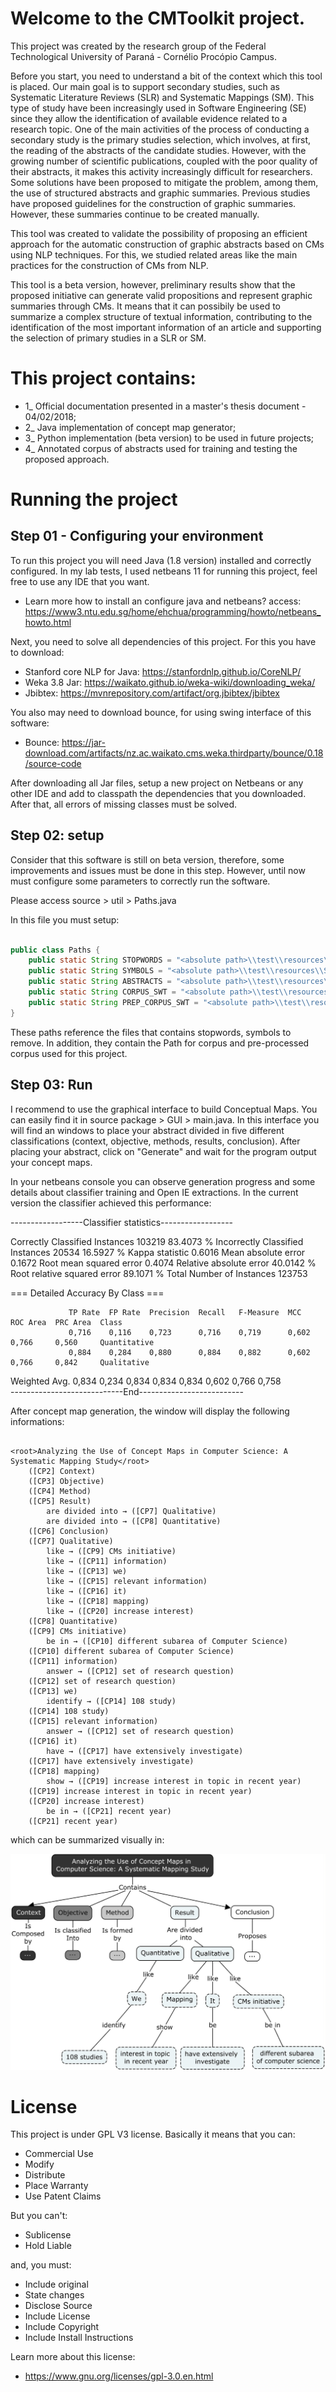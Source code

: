 # Welcome to the CMToolkit project.

This project was created by the research group of the Federal Technological University of Paraná - Cornélio Procópio Campus.


Before you start, you need to understand a bit of the context which this tool is placed. Our main goal is to support secondary studies, such as Systematic Literature Reviews (SLR) and Systematic Mappings (SM). This type of study have been increasingly used in Software Engineering (SE) since they allow
the identification of available evidence related to a research topic. One of the main activities of the process of conducting a secondary study is the primary studies selection, which involves, at first, the reading of the abstracts of the candidate studies. However, with the growing number of scientific publications, coupled with the poor quality of their abstracts, it makes this activity increasingly difficult for researchers. Some solutions have been proposed to mitigate the problem, among them, the use of structured abstracts and graphic summaries. Previous studies have proposed guidelines for the construction of graphic summaries. However, these summaries continue to be created manually. 

This tool was created to validate the possibility of proposing an efficient approach for the automatic construction of graphic abstracts based on CMs using NLP techniques. For this, we studied related areas like the main practices for the construction of CMs from NLP. 

This tool is a beta version, however, preliminary results show that the proposed initiative can generate valid propositions and represent graphic summaries through CMs. It means that it can possibily be used to summarize a complex structure of textual information, contributing to the identification of the most important information of an article and supporting the selection of primary studies in a SLR or SM. 


# This project contains:

- 1_ Official documentation presented in a master's thesis document - 04/02/2018;
- 2_ Java implementation of concept map generator;
- 3_ Python implementation (beta version) to be used in future projects;
- 4_ Annotated corpus of abstracts used for training and testing the proposed approach.

# Running the project

## Step 01 - Configuring your environment

To run this project you will need Java (1.8 version) installed and correctly configured. In my lab tests, I used netbeans 11 for running this project, feel free to use any IDE that you want.

- Learn more how to install an configure java and netbeans? access: 
https://www3.ntu.edu.sg/home/ehchua/programming/howto/netbeans_howto.html

Next, you need to solve all dependencies of this project. For this you have to download:

- Stanford core NLP for Java: https://stanfordnlp.github.io/CoreNLP/
- Weka 3.8 Jar: https://waikato.github.io/weka-wiki/downloading_weka/
- Jbibtex: https://mvnrepository.com/artifact/org.jbibtex/jbibtex
 
You also may need to download bounce, for using swing interface of this software:

- Bounce: https://jar-download.com/artifacts/nz.ac.waikato.cms.weka.thirdparty/bounce/0.18/source-code

After downloading all Jar files, setup a new project on Netbeans or any other IDE and add to classpath the dependencies that you downloaded. After that, all errors of missing classes must be solved.

## Step 02: setup

Consider that this software is still on beta version, therefore, some improvements and issues must be done in this step. However, until now must configure some parameters to correctly run the software. 

Please access source > util > Paths.java

In this file you must setup:
```Java

public class Paths {
    public static String STOPWORDS = "<absolute path>\\test\\resources\\Stopwords.txt";
    public static String SYMBOLS = "<absolute path>\\test\\resources\\Symbols.txt";
    public static String ABSTRACTS = "<absolute path>\\test\\resources\\abstracts";
    public static String CORPUS_SWT = "<absolute path>\\test\\resources\\Corpus\\SoftwareTest";
    public static String PREP_CORPUS_SWT = "<absolute path>\\test\\resources\\PreProcessedCorpus\\SoftwareTest";
}

```

These paths reference the files that contains stopwords, symbols to remove. In addition, they contain the Path for corpus and pre-processed corpus used for this project. 

## Step 03: Run

I recommend to use the graphical interface to build Conceptual Maps. You can easily find it in source package > GUI > main.java. In this interface you will find an windows to place your abstract divided in five different classifications (context, objective, methods, results, conclusion). After placing your abstract, click on "Generate" and wait for the program output your concept maps.

In your netbeans console you can observe generation progress and some details about classifier training and Open IE extractions. In the current version the classifier achieved this performance:


------------------Classifier statistics------------------


Correctly Classified Instances           103219               83.4073 %
Incorrectly Classified Instances          20534               16.5927 %
Kappa statistic                          0.6016
Mean absolute error                      0.1672
Root mean squared error                  0.4074
Relative absolute error                 40.0142 %
Root relative squared error             89.1071 %
Total Number of Instances                123753     

=== Detailed Accuracy By Class ===

                 TP Rate  FP Rate  Precision  Recall   F-Measure  MCC      ROC Area  PRC Area  Class
                 0,716    0,116    0,723      0,716    0,719      0,602    0,766     0,560     Quantitative
                 0,884    0,284    0,880      0,884    0,882      0,602    0,766     0,842     Qualitative
Weighted Avg.    0,834    0,234    0,834      0,834    0,834      0,602    0,766     0,758     
----------------------------End--------------------------

After concept map generation, the window will display the following informations:
```plaintext

<root>Analyzing the Use of Concept Maps in Computer Science: A Systematic Mapping Study</root>
	([CP2] Context)
	([CP3] Objective)
	([CP4] Method)
	([CP5] Result)
		are divided into → ([CP7] Qualitative)
		are divided into → ([CP8] Quantitative)
	([CP6] Conclusion)
	([CP7] Qualitative)
		like → ([CP9] CMs initiative)
		like → ([CP11] information)
		like → ([CP13] we)
		like → ([CP15] relevant information)
		like → ([CP16] it)
		like → ([CP18] mapping)
		like → ([CP20] increase interest)
	([CP8] Quantitative)
	([CP9] CMs initiative)
		be in → ([CP10] different subarea of Computer Science)
	([CP10] different subarea of Computer Science)
	([CP11] information)
		answer → ([CP12] set of research question)
	([CP12] set of research question)
	([CP13] we)
		identify → ([CP14] 108 study)
	([CP14] 108 study)
	([CP15] relevant information)
		answer → ([CP12] set of research question)
	([CP16] it)
		have → ([CP17] have extensively investigate)
	([CP17] have extensively investigate)
	([CP18] mapping)
		show → ([CP19] increase interest in topic in recent year)
	([CP19] increase interest in topic in recent year)
	([CP20] increase interest)
		be in → ([CP21] recent year)
	([CP21] recent year)
```

which can be summarized visually in:

![alt text](https://github.com/csm-applications/CSM-CMtoolkit/blob/master/1_Documentation/GeneratedCMExample.jpg)


# License

This project is under GPL V3 license. Basically it means that you can:
- Commercial Use
- Modify
- Distribute
- Place Warranty
- Use Patent Claims

But you can't:
- Sublicense
- Hold Liable

and, you must:
- Include original
- State changes
- Disclose Source
- Include License
- Include Copyright
- Include Install Instructions

Learn more about this license:
- https://www.gnu.org/licenses/gpl-3.0.en.html
